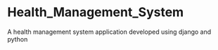 # Health_Management_System
A health management system application developed using django and python
